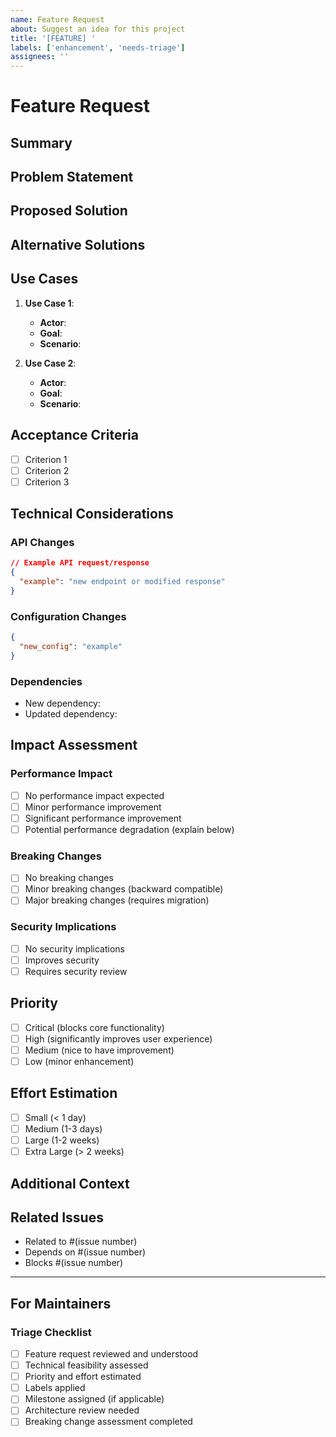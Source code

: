 ```yaml
---
name: Feature Request
about: Suggest an idea for this project
title: '[FEATURE] '
labels: ['enhancement', 'needs-triage']
assignees: ''
---
```


# Feature Request

## Summary
<!-- A clear and concise description of the feature you'd like to see -->

## Problem Statement
<!-- Is your feature request related to a problem? Please describe -->
<!-- A clear and concise description of what the problem is. Ex. I'm always frustrated when [...] -->

## Proposed Solution
<!-- Describe the solution you'd like -->
<!-- A clear and concise description of what you want to happen -->

## Alternative Solutions
<!-- Describe alternatives you've considered -->
<!-- A clear and concise description of any alternative solutions or features you've considered -->

## Use Cases
<!-- Describe specific use cases for this feature -->
1. **Use Case 1**: 
   - **Actor**: <!-- Who would use this? -->
   - **Goal**: <!-- What do they want to achieve? -->
   - **Scenario**: <!-- How would they use it? -->

2. **Use Case 2**: 
   - **Actor**: 
   - **Goal**: 
   - **Scenario**: 

## Acceptance Criteria
<!-- Define what "done" looks like for this feature -->
- [ ] Criterion 1
- [ ] Criterion 2
- [ ] Criterion 3

## Technical Considerations
<!-- Any technical aspects to consider -->

### API Changes
<!-- If this affects the API, describe the changes -->
```json
// Example API request/response
{
  "example": "new endpoint or modified response"
}
```

### Configuration Changes
<!-- If this requires configuration changes -->
```json
{
  "new_config": "example"
}
```

### Dependencies
<!-- Any new dependencies or changes to existing ones -->
- New dependency: 
- Updated dependency: 

## Impact Assessment
<!-- How would this feature affect the system? -->

### Performance Impact
- [ ] No performance impact expected
- [ ] Minor performance improvement
- [ ] Significant performance improvement
- [ ] Potential performance degradation (explain below)

### Breaking Changes
- [ ] No breaking changes
- [ ] Minor breaking changes (backward compatible)
- [ ] Major breaking changes (requires migration)

### Security Implications
- [ ] No security implications
- [ ] Improves security
- [ ] Requires security review

## Priority
<!-- How important is this feature? -->
- [ ] Critical (blocks core functionality)
- [ ] High (significantly improves user experience)
- [ ] Medium (nice to have improvement)
- [ ] Low (minor enhancement)

## Effort Estimation
<!-- Rough estimate of implementation effort -->
- [ ] Small (< 1 day)
- [ ] Medium (1-3 days)
- [ ] Large (1-2 weeks)
- [ ] Extra Large (> 2 weeks)

## Additional Context
<!-- Add any other context, mockups, or examples about the feature request here -->

## Related Issues
<!-- Link to related issues or discussions -->
- Related to #(issue number)
- Depends on #(issue number)
- Blocks #(issue number)

---

## For Maintainers
### Triage Checklist
- [ ] Feature request reviewed and understood
- [ ] Technical feasibility assessed
- [ ] Priority and effort estimated
- [ ] Labels applied
- [ ] Milestone assigned (if applicable)
- [ ] Architecture review needed
- [ ] Breaking change assessment completed 